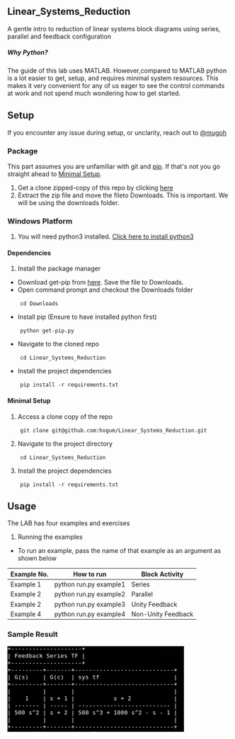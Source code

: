 ## Linear_Systems_Reduction
A gentle intro to reduction of linear systems block diagrams using series, parallel and feedback configuration

##### Why Python?
The guide of this lab uses MATLAB. However,compared to MATLAB python is a lot easier to get, setup, and requires minimal system resources.
This makes it very convenient for any of us eager to see the control commands at work and not spend much wondering how to get started.


## Setup
If you encounter any issue during setup, or unclarity, reach out to [@mugoh](https://github.com/hogum)

### Package
This part assumes you are unfamiliar with git and [pip](https://pypi.org/project/pip/). If that's not you go straight ahead to [Minimal Setup](https://github.com/hogum/Linear_Systems_Reduction/new/master?readme=1#minimal-setup).
1. Get a clone zipped-copy of this repo by clicking [here](https://github.com/hogum/Linear_Systems_Reduction/archive/master.zip)
2. Extract the zip file and move the fileto Downloads. This is important. We will be using the downloads folder.

### Windows Platform
1. You will need python3 installed. [Click here to install python3](https://www.python.org/ftp/python/3.7.3/python-3.7.3-amd64.exe)

#### Dependencies
1. Install the package manager
- Download get-pip from [here](https://bootstrap.pypa.io/get-pip.py). Save the file to Downloads.
- Open command prompt and checkout the Downloads folder
```shell
    cd Downloads
```
- Install pip (Ensure to have installed python first)
```shell
    python get-pip.py
```
- Navigate to the cloned repo
```shell
    cd Linear_Systems_Reduction
```
 - Install the project dependencies
```shell
    pip install -r requirements.txt
```

#### Minimal Setup
1. Access a clone copy of the repo
```shell
    git clone git@github.com:hogum/Linear_Systems_Reduction.git
```
2. Navigate to the project directory
```shell
    cd Linear_Systems_Reduction
 ```
 3. Install the project dependencies
```shell
    pip install -r requirements.txt
```

## Usage
The LAB has four examples and exercises
1. Running the examples
- To run an example, pass the name of that example as an argument as shown below


Example No. | How to run | Block Activity
--- | --- | ---
Example 1 | python run.py example1 | Series
Example 2 | python run.py example2 | Parallel
Example 2 | python run.py example3 | Unity Feedback
Example 4 | python run.py example4 | Non-Unity Feedback


### Sample Result
![alt text](https://github.com/hogum/Linear_Systems_Reduction/blob/master/linearSystems/examples/data/tf.jpeg)

